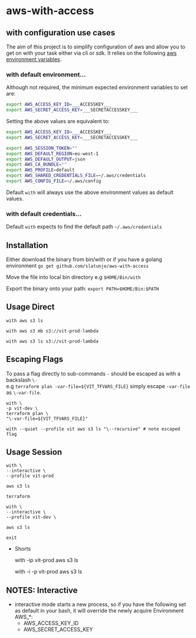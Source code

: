 #   aws-with-access

##  with configuration use cases

The aim of this project is to simplify configuration of aws and allow you to get on with your task either via cli or sdk.
It relies on the following [aws environment variables](https://docs.aws.amazon.com/cli/latest/userguide/cli-environment.html).

### with default environment...

Although not required, the minimum expected environment variables to set are:

```bash
export AWS_ACCESS_KEY_ID=___ACCESSKEY___
export AWS_SECRET_ACCESS_KEY=___SECRETACCESSKEY___
```

Setting the above values are equivalent to:

```bash
export AWS_ACCESS_KEY_ID=___ACCESSKEY___
export AWS_SECRET_ACCESS_KEY=___SECRETACCESSKEY___

export AWS_SESSION_TOKEN=""
export AWS_DEFAULT_REGION=eu-west-1
export AWS_DEFAULT_OUTPUT=json
export AWS_CA_BUNDLE=""
export AWS_PROFILE=default
export AWS_SHARED_CREDENTIALS_FILE=~/.aws/credentials
export AWS_CONFIG_FILE=~/.aws/config
```
Default `with` will always use the above environment values as default values.

### with default credentials...

Default `with` expects to find the default path `~/.aws/credentials`

##  Installation

Either download the binary from bin/with or if you have a golang environment `go get github.com/slatunje/aws-with-access`  

Move the file into local bin directory e.g `$HOME/Bin/with`

Export the binary onto your path: `export PATH=$HOME/Bin:$PATH`

##  Usage Direct

    with aws s3 ls 

    with aws s3 mb s3://vit-prod-lambda
    
    with aws s3 ls s3://vit-prod-lambda
    
##  Escaping Flags

To pass a flag directly to sub-commands `-` should be escaped as with a backslash `\-`  
e.g `terraform plan -var-file=${VIT_TFVARS_FILE}` simply escape `-var-file` as `\-var-file`. 

    with \
    -p vit-dev \
    terraform plan \
    "\-var-file=${VIT_TFVARS_FILE}"
    
    with --quiet --profile vit aws s3 ls "\--recursive" # note escaped flag
    
##  Usage Session

    with \ 
    --interactive \ 
    --profile vit-prod 
   
    aws s3 ls
    
    terraform
    
    with \ 
    --interactive \ 
    --profile vit-dev \
    
    aws s3 ls
    
    exit
    
-   Shorts

    with -ip vit-prod aws s3 ls 
       
    with -i -p vit-prod aws s3 ls
     
##  NOTES: Interactive

- interactive mode starts a new process, so if you have the following set as default in your bash, it will override the newly acquire Environment AWS_*:
    - AWS_ACCESS_KEY_ID
    - AWS_SECRET_ACCESS_KEY
    

 
